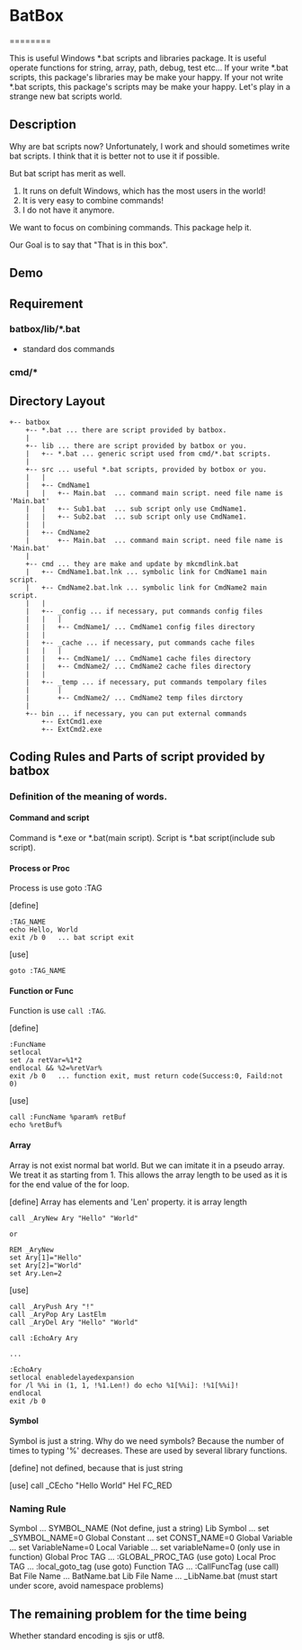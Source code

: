 # BatBox
========

This is useful Windows *.bat scripts and libraries package.
It is useful operate functions for string, array, path, debug, test etc...
If your write *.bat scripts, this package's libraries may be make your happy.
If your not write *.bat scripts, this package's scripts may be make your happy.
Let's play in a strange new bat scripts world.

## Description
Why are bat scripts now?
Unfortunately, I work and should sometimes write bat scripts.
I think that it is better not to use it if possible.

But bat script has merit as well.

1. It runs on defult Windows, which has the most users in the world!
2. It is very easy to combine commands!
3. I do not have it anymore.

We want to focus on combining commands. This package help it.

Our Goal is to say that "That is in this box".

## Demo

## Requirement
### batbox/lib/*.bat
- standard dos commands

### cmd/*

## Directory Layout
```
+-- batbox
    +-- *.bat ... there are script provided by batbox.
    |
    +-- lib ... there are script provided by batbox or you.
    |   +-- *.bat ... generic script used from cmd/*.bat scripts.
    |
    +-- src ... useful *.bat scripts, provided by botbox or you.
    |   |
    |   +-- CmdName1
    |   |   +-- Main.bat  ... command main script. need file name is 'Main.bat'
    |   |   +-- Sub1.bat  ... sub script only use CmdName1.
    |   |   +-- Sub2.bat  ... sub script only use CmdName1.
    |   |
    |   +-- CmdName2
    |       +-- Main.bat  ... command main script. need file name is 'Main.bat'
    |
    +-- cmd ... they are make and update by mkcmdlink.bat
    |   +-- CmdName1.bat.lnk ... symbolic link for CmdName1 main script.
    |   +-- CmdName2.bat.lnk ... symbolic link for CmdName2 main script.
    |   |
    |   +-- _config ... if necessary, put commands config files
    |   |   |
    |   |   +-- CmdName1/ ... CmdName1 config files directory
    |   |
    |   +-- _cache ... if necessary, put commands cache files
    |   |   |
    |   |   +-- CmdName1/ ... CmdName1 cache files directory
    |   |   +-- CmdName2/ ... CmdName2 cache files directory
    |   |
    |   +-- _temp ... if necessary, put commands tempolary files
    |       |
    |       +-- CmdName2/ ... CmdName2 temp files dirctory
    |
    +-- bin ... if necessary, you can put external commands
        +-- ExtCmd1.exe
        +-- ExtCmd2.exe
```


## Coding Rules and Parts of script provided by batbox
### Definition of the meaning of words.
#### Command and script
Command is *.exe or *.bat(main script).
Script is *.bat script(include sub script).

#### Process or Proc
Process is use goto :TAG

[define]
```
:TAG_NAME
echo Hello, World
exit /b 0   ... bat script exit
```

[use]
```
goto :TAG_NAME
```

#### Function or Func
Function is use `call :TAG`.

[define]
```
:FuncName
setlocal
set /a retVar=%1*2
endlocal && %2=%retVar%
exit /b 0   ... function exit, must return code(Success:0, Faild:not 0)
```

[use]
```
call :FuncName %param% retBuf
echo %retBuf%
```

#### Array
Array is not exist normal bat world.
But we can imitate it in a pseudo array.
We treat it as starting from 1.
This allows the array length to be used as it is for the end value of the for loop.

[define]
Array has elements and 'Len' property. it is array length

```
call _AryNew Ary "Hello" "World"

or

REM _AryNew
set Ary[1]="Hello"
set Ary[2]="World"
set Ary.Len=2
```

[use]
```
call _AryPush Ary "!"
call _AryPop Ary LastElm
call _AryDel Ary "Hello" "World"

call :EchoAry Ary

...

:EchoAry
setlocal enabledelayedexpansion
for /l %%i in (1, 1, !%1.Len!) do echo %1[%%i]: !%1[%%i]!
endlocal
exit /b 0
```

#### Symbol
Symbol is just a string.
Why do we need symbols?
Because the number of times to typing '%' decreases.
These are used by several library functions.

[define]
not defined, because that is just string

[use]
call _CEcho "Hello World" Hel FC_RED


### Naming Rule
Symbol          ... SYMBOL_NAME (Not define, just a string)
Lib Symbol      ... set _SYMBOL_NAME=0
Global Constant ... set CONST_NAME=0
Global Variable ... set VariableName=0
Local Variable  ... set variableName=0 (only use in function)
Global Proc TAG ... :GLOBAL_PROC_TAG  (use goto)
Local Proc TAG  ... :local_goto_tag (use goto)
Function TAG    ... :CallFuncTag (use call)
Bat File Name   ... BatName.bat
Lib File Name   ... _LibName.bat (must start under score, avoid namespace problems)


## The remaining problem for the time being
Whether standard encoding is sjis or utf8.
